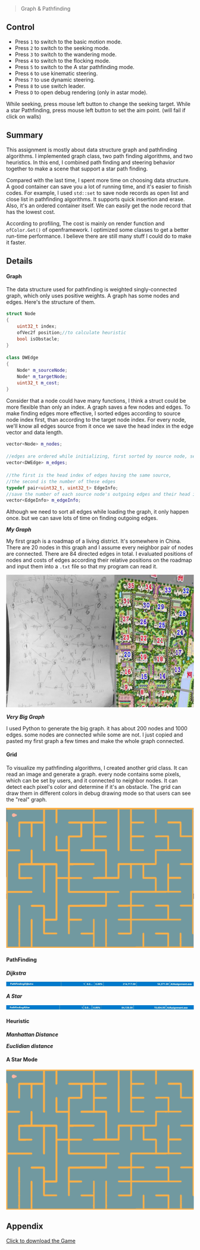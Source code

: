 > Graph & Pathfinding

## Control

* Press `1` to switch to the basic motion mode.
* Press `2` to switch to the seeking mode.
* Press `3` to switch to the wandering mode.
* Press `4` to switch to the flocking mode.
* Press `5` to switch to the A star pathfinding mode.
* Press `6` to use kinematic steering.
* Press `7` to use dynamic steering. 
* Press `8` to use switch leader. 
* Press `D` to open debug rendering (only in astar mode). 

While seeking, press mouse left button to change the seeking target.
While a star Pathfinding, press mouse left button to set the aim point. (will fail if click on walls)

## Summary

This assignment is mostly about data structure graph and pathfinding algorithms. I implemented graph class, two path finding algorithms, and two heuristics. In this end, I combined path finding and steering behavior together to make a scene that support a star path finding.

Compared with the last time, I spent more time on choosing data structure. A good container can save you a lot of running time, and it's easier to finish codes. For example, I used `std::set` to save node records as open list and close list in pathfinding algorithms. It supports quick insertion and erase. Also, it's an ordered container itself. We can easily get the node record that has the lowest cost.

According to profiling, The cost is mainly on render function and `ofColor.Get()` of openframework. I optimized some classes to get a better run-time performance. I believe there are still many stuff I could do to make it faster.  

## Details

#### Graph

The data structure used for pathfinding is weighted singly-connected graph, which only uses positive weights. A graph has some nodes and edges. Here's the structure of them.
```c++
struct Node
{
    uint32_t index;
    ofVec2f position;//to calculate heuristic
    bool isObstacle;
}

class DWEdge
{
    Node* m_sourceNode;
    Node* m_targetNode;
    uint32_t m_cost;
}
```

Consider that a node could have many functions, I think a struct could be more flexible than only an index. A graph saves a few nodes and edges. To make finding edges more effective, I sorted edges according to source node index first, than according to the target node index. For every node, we'll know all edges source from it once we save the head index in the edge vector and data length.

```c++
vector<Node> m_nodes;

//edges are ordered while initializing, first sorted by source node, second sorted by target node
vector<DWEdge> m_edges;

//the first is the head index of edges having the same source,
//the second is the number of these edges
typedef pair<uint32_t, uint32_t> EdgeInfo;
//save the number of each source node's outgoing edges and their head index in m_edges; 
vector<EdgeInfo> m_edgeInfo;	
```

Although we need to sort all edges while loading the graph, it only happen once. but we can save lots of time on finding outgoing edges.

***My Graph***

My first graph is a roadmap of a living district. It's somewhere in China. There are 20 nodes in this graph and I assume every neighbor pair of nodes are connected. There are 84 directed edges in total. I evaluated positions of nodes and costs of edges according their relative positions on the roadmap and input them into a `.txt` file so that my program can read it.

![](/img/in-post/ai-write-up-02/3.jpg)

***Very Big Graph***

I used Python to generate the big graph. it has about 200 nodes and 1000 edges. some nodes are connected while some are not. I just copied and pasted my first graph a few times and make the whole graph connected.

#### Grid

To visualize my pathfinding algorithms, I created another grid class. It can read an image and generate a graph. every node contains some pixels, which can be set by users, and it connected to neighbor nodes. It can detect each pixel's color and determine if it's an obstacle. The grid can draw them in different colors in debug drawing mode so that users can see the "real" graph. 

![](/img/in-post/ai-write-up-02/2.gif)

#### PathFinding


***Dijkstra***

![](/img/in-post/ai-write-up-02/1.JPG)

***A Star***

![](/img/in-post/ai-write-up-02/2.JPG)



#### Heuristic

***Manhattan Distance***



***Euclidian distance***





#### A Star Mode

![](/img/in-post/ai-write-up-02/4.gif)




## Appendix

[Click to download the Game](/assets/AIAssignment.zip)